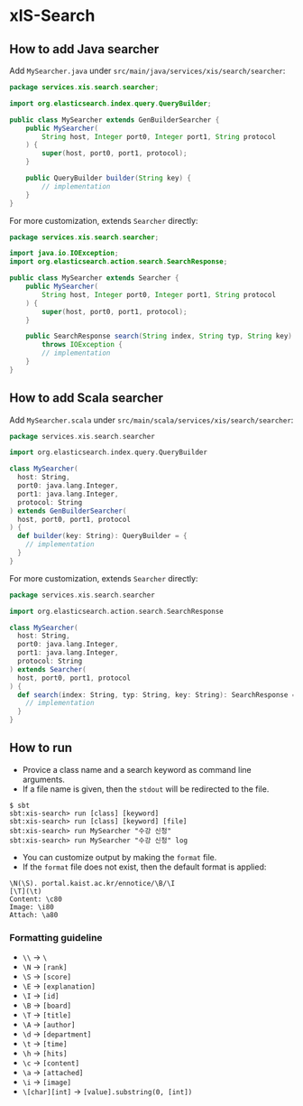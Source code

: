 # xIS-Search
## How to add Java searcher
Add `MySearcher.java` under `src/main/java/services/xis/search/searcher`:
```java
package services.xis.search.searcher;

import org.elasticsearch.index.query.QueryBuilder;

public class MySearcher extends GenBuilderSearcher {
    public MySearcher(
        String host, Integer port0, Integer port1, String protocol
    ) {
        super(host, port0, port1, protocol);
    }

    public QueryBuilder builder(String key) {
        // implementation
    }
}
```
For more customization, extends `Searcher` directly:
```java
package services.xis.search.searcher;

import java.io.IOException;
import org.elasticsearch.action.search.SearchResponse;

public class MySearcher extends Searcher {
    public MySearcher(
        String host, Integer port0, Integer port1, String protocol
    ) {
        super(host, port0, port1, protocol);
    }

    public SearchResponse search(String index, String typ, String key)
        throws IOException {
        // implementation
    }
}
```
## How to add Scala searcher
Add `MySearcher.scala` under `src/main/scala/services/xis/search/searcher`:
```scala
package services.xis.search.searcher

import org.elasticsearch.index.query.QueryBuilder

class MySearcher(
  host: String,
  port0: java.lang.Integer,
  port1: java.lang.Integer,
  protocol: String
) extends GenBuilderSearcher(
  host, port0, port1, protocol
) {
  def builder(key: String): QueryBuilder = {
    // implementation
  }
}
```
For more customization, extends `Searcher` directly:
```scala
package services.xis.search.searcher

import org.elasticsearch.action.search.SearchResponse

class MySearcher(
  host: String,
  port0: java.lang.Integer,
  port1: java.lang.Integer,
  protocol: String
) extends Searcher(
  host, port0, port1, protocol
) {
  def search(index: String, typ: String, key: String): SearchResponse = {
    // implementation
  }
}
```
## How to run
* Provice a class name and a search keyword as command line arguments.
* If a file name is given, then the `stdout` will be redirected to the file.
```shell
$ sbt
sbt:xis-search> run [class] [keyword]
sbt:xis-search> run [class] [keyword] [file]
sbt:xis-search> run MySearcher "수강 신청"
sbt:xis-search> run MySearcher "수강 신청" log
```
* You can customize output by making the `format` file.
* If the `format` file does not exist, then the default format is applied:
```
\N(\S). portal.kaist.ac.kr/ennotice/\B/\I
[\T](\t)
Content: \c80
Image: \i80
Attach: \a80
```
### Formatting guideline
* `\\` -> `\`
* `\N` -> `[rank]`
* `\S` -> `[score]`
* `\E` -> `[explanation]`
* `\I` -> `[id]`
* `\B` -> `[board]`
* `\T` -> `[title]`
* `\A` -> `[author]`
* `\d` -> `[department]`
* `\t` -> `[time]`
* `\h` -> `[hits]`
* `\c` -> `[content]`
* `\a` -> `[attached]`
* `\i` -> `[image]`
* `\[char][int]` -> `[value].substring(0, [int])`
